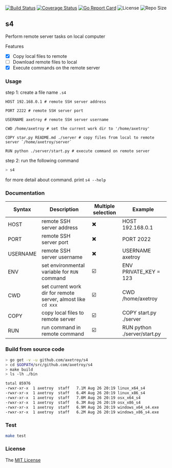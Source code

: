 [![Build Status](https://travis-ci.com/axetroy/s4.svg?branch=master)](https://travis-ci.com/axetroy/s4)
[![Coverage Status](https://coveralls.io/repos/github/axetroy/s4/badge.svg?branch=master)](https://coveralls.io/github/axetroy/s4?branch=master)
[![Go Report Card](https://goreportcard.com/badge/github.com/axetroy/s4)](https://goreportcard.com/report/github.com/axetroy/s4)
![License](https://img.shields.io/github/license/axetroy/s4.svg)
![Repo Size](https://img.shields.io/github/repo-size/axetroy/s4.svg)

## s4

Perform remote server tasks on local computer

Features

- [x] Copy local files to remote
- [ ] Download remote files to local
- [x] Execute commands on the remote server

### Usage

step 1: create a file name `.s4`

```s4
HOST 192.168.0.1 # remote SSH server address

PORT 2222 # remote SSH server port

USERNAME axetroy # remote SSH server username

CWD /home/axetroy # set the current work dir to '/home/axetroy'

COPY star.py README.md ./server # copy files from local to remote server `/home/axetroy/server`

RUN python ./server/start.py # execute command on remote server
```

step 2: run the following command

```bash
> s4
```

for more detail about command. print `s4 --help`

### Documentation

| Syntax   | Description                                                  | Multiple selection | Example                      |
| -------- | ------------------------------------------------------------ | ------------------ | ---------------------------- |
| HOST     | remote SSH server address                                    | ✖️                 | HOST 192.168.0.1             |
| PORT     | remote SSH server port                                       | ✖️                 | PORT 2022                    |
| USERNAME | remote SSH server username                                   | ✖️                 | USERNAME axetroy             |
| ENV      | set environmental variable for `RUN` command                 | ☑️                 | ENV PRIVATE_KEY = 123        |
| CWD      | set current work dir for remote server, almost like `cd xxx` | ☑️                 | CWD /home/axetroy            |
| COPY     | copy local files to remote server                            | ☑️                 | COPY start.py ./server       |
| RUN      | run command in remote command                                | ☑️                 | RUN python ./server/start.py |

### Build from source code

```bash
> go get -v -u github.com/axetroy/s4
> cd $GOPATH/src/github.com/axetroy/s4
> make build
> ls -lh ./bin

total 85976
-rwxr-xr-x  1 axetroy  staff   7.1M Aug 26 20:19 linux_x64_s4
-rwxr-xr-x  1 axetroy  staff   6.4M Aug 26 20:19 linux_x86_s4
-rwxr-xr-x  1 axetroy  staff   7.0M Aug 26 20:19 osx_x64_s4
-rwxr-xr-x  1 axetroy  staff   6.3M Aug 26 20:19 osx_x86_s4
-rwxr-xr-x  1 axetroy  staff   6.9M Aug 26 20:19 windows_x64_s4.exe
-rwxr-xr-x  1 axetroy  staff   6.2M Aug 26 20:19 windows_x86_s4.exe
```

### Test

```bash
make test
```

### License

The [MIT License](https://github.com/axetroy/s4/blob/master/LICENSE)
